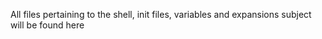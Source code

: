 All files pertaining to the shell, init files, variables and expansions subject will be found here

